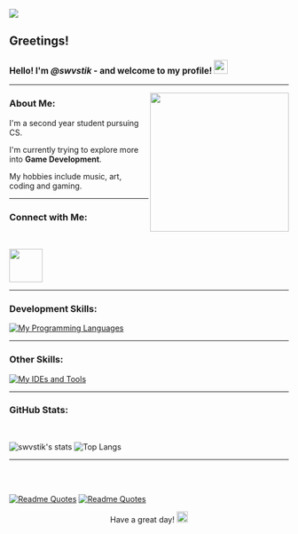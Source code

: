 ![](https://komarev.com/ghpvc/?username=swvstik&color=green)

## Greetings!

<h3 style="font-size:110%;">Hello! I'm <i>@swvstik</i> - and welcome to my profile! <img src="https://media0.giphy.com/media/26DN81TqLPIzBlksw/giphy.gif" width="25"></h3>

---
<img align='right' src="https://media3.giphy.com/media/PhE9yZiXP0tGgK3vcP/giphy.gif?cid=790b76118adacf7befb007acb642e7cfda2354c259e4f453&rid=giphy.gif&ct=s" width="250">

### About Me:

I'm a second year student pursuing CS.

I'm currently trying to explore more into **Game Development**.

My hobbies include music, art, coding and gaming.

---

### Connect with Me:
</br>

<p align='left'><a href="https://in.linkedin.com/in/swastik-bhattacharya-87a30b256"><img src="https://www.freeiconspng.com/uploads/images-linkedin-logo-png-14.png" width="60"></a></p>

---

### Development Skills: 
[![My Programming Languages](https://skillicons.dev/icons?i=c,cpp,cs,python,js,css)](https://skillicons.dev)

---

### Other Skills:
[![My IDEs and Tools](https://skillicons.dev/icons?i=ps,pr,blender,ae,unity)](https://skillicons.dev)

---

### GitHub Stats:
</br>

![swvstik's stats](https://github-readme-stats.vercel.app/api?username=swvstik&show_icons=true&theme=cobalt)
![Top Langs](https://github-readme-stats.vercel.app/api/top-langs/?username=swvstik)

---
</br></br>

[![Readme Quotes](https://quotes-github-readme.vercel.app/api?type=vertical&theme=dracula)](https://github.com/piyushsuthar/github-readme-quotes) [![Readme Quotes](https://quotes-github-readme.vercel.app/api?type=vertical&theme=monokai)](https://github.com/piyushsuthar/github-readme-quotes)
<p align='center'> Have a great day! <img src="https://media0.giphy.com/media/zJwWnX0w2L6eSdefXU/giphy.gif" width="20"> </p>
